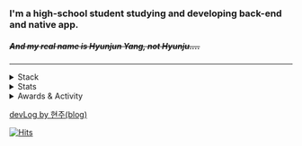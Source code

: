 ### I'm a high-school student studying and developing back-end and native app.
##### ~~And my real name is Hyunjun Yang, not Hyunju....~~  
---
  
<details>
<summary>Stack</summary>

#### Web
+ HTML, CSS, JS
+ PHP, Node.js, Express.js, Socket.io
+ MongoDB, MySQL

#### App
+ Kotlin
+ Java
+ Android Studio

#### Etc
+ C
+ Python
+ Linux(Ubuntu, CentOS)

</details>
  
  
  
<details>
  <summary>Stats</summary> 
   
  [![2tle's github stats](https://github-readme-stats.vercel.app/api?username=2tle)](https://github.com/2tle)
    
  [![Top Langs](https://github-readme-stats.vercel.app/api/top-langs/?username=2tle)](https://github.com/2tle)
  
  [![ytieelte](http://mazassumnida.wtf/api/v2/generate_badge?boj=ytieelte)](https://solved.ac/profile/ytieelte)
  
</details>
  
<details>
<summary>Awards & Activity</summary> 
#### Awards
+ 2017-06-01 | 송림초등학교 2017 과학의날 행사 프로그래밍 부문 우수상
+ 2021-07-15 | 선린인터넷고등학교 2021 프로그래밍 경시대회 동상
+ 2021-07-19 | 선린인터넷고등학교 2021 선린해커톤 동상
+ 2021-07-19 | 선린인터넷고등학교 2021 모바일콘텐츠개발대회 동상
+ 2021-12-30 | 선린인터넷고등학교 2021 디지털콘텐츠개발대회 대상
#### Activity
+ 2019-10-12 | 제 1회 SW 빌더스 챌린지 참가
+ 2021-07-20 ~ 2021-07-24 | 선린인터넷고등학교 여름방학 중학생 특별교육 진행 보조
+ 2021-08-19 | 선린인터넷고등학교 정보 알고리즘 행사 진행 도우미 활동
+ 2021-09-04 | 선린인터넷고등학교 소프트웨어 나눔축제 애플파이 동아리 강의자
+ 2021-11-27 | 선린인터넷고등학교 SW영재원 산출물 발표 및 수료식 도우미 활동
</details>  
  
  
  [devLog by 현주(blog)](https://velog.io/@hyunju)
  
  

[![Hits](https://hits.seeyoufarm.com/api/count/incr/badge.svg?url=https%3A%2F%2Fgithub.com%2F2tle)](https://github.com/2tle)
